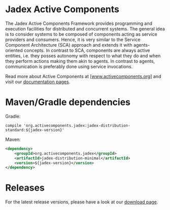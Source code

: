 # Jadex Active Components

The Jadex Active Components Framework provides programming and execution facilities for distributed and concurrent systems. 
The general idea is to consider systems to be composed of components acting as service providers and consumers. 
Hence, it is very similar to the Service Component Architecture (SCA) approach and extends it with agents-oriented concepts. 
In contrast to SCA, components are always active entities, i.e. they posses autonomy with respect to what they do and when they perform actions making them akin to agents. In contrast to agents, communication is preferably done using service invocations.

Read more about Active Components at [www.activecomponents.org] and visit our [documentation pages](https://download.actoron.com/docs/releases/latest/jadex-mkdocs/).

# Maven/Gradle dependencies

Gradle:

```compile 'org.activecomponents.jadex:jadex-distribution-standard:${jadex-version}'```

Maven:
```xml
<dependency>
    <groupId>org.activecomponents.jadex</groupId>
    <artifactId>jadex-distribution-minimal</artifactId>
    <version>${jadex-version}</version>
</dependency>
```

# Releases
For the latest release versions, please have a look at our [download page](https://www.activecomponents.org/index.html#/download).